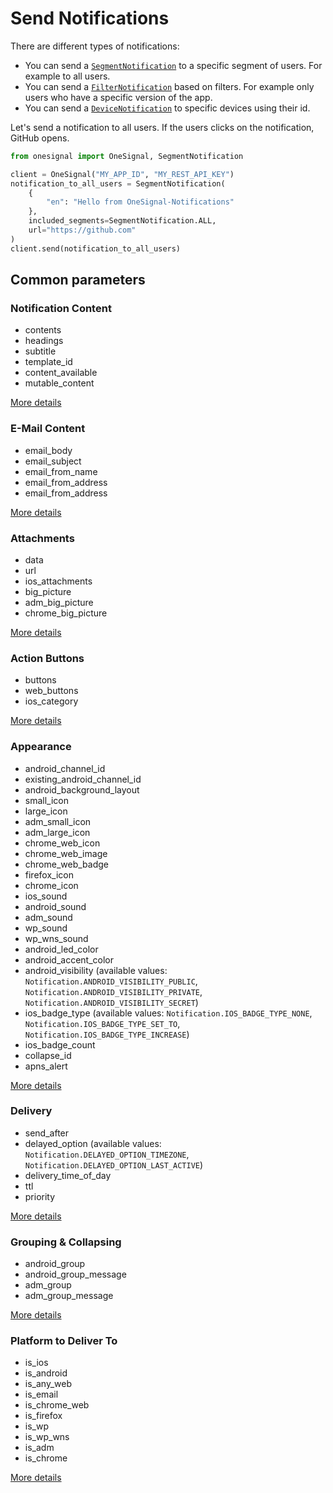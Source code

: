 # Send Notifications

There are different types of notifications:

- You can send a [`SegmentNotification`](segment-notification.html) to a specific segment of users. For example to all users.
- You can send a [`FilterNotification`](filter-notification.html) based on filters. For  example only users who have a specific version of the app.
- You can send a [`DeviceNotification`](device-notification.html) to specific devices using their id.

Let's send a notification to all users. If the users clicks on the notification, GitHub opens.

```python
from onesignal import OneSignal, SegmentNotification

client = OneSignal("MY_APP_ID", "MY_REST_API_KEY")
notification_to_all_users = SegmentNotification(
    {
        "en": "Hello from OneSignal-Notifications"
    },
    included_segments=SegmentNotification.ALL,
    url="https://github.com"
)
client.send(notification_to_all_users)
```

## Common parameters

### Notification Content

- contents
- headings
- subtitle
- template_id
- content_available
- mutable_content

[More details](https://documentation.onesignal.com/reference#section-content-language)

### E-Mail Content

- email_body
- email_subject
- email_from_name
- email_from_address
- email_from_address

[More details](https://documentation.onesignal.com/reference#section-email-content)

### Attachments

- data
- url
- ios_attachments
- big_picture
- adm_big_picture
- chrome_big_picture

[More details](https://documentation.onesignal.com/reference#section-attachments)

### Action Buttons

- buttons
- web_buttons
- ios_category

[More details](https://documentation.onesignal.com/reference#section-action-buttons)

### Appearance

- android_channel_id
- existing_android_channel_id
- android_background_layout
- small_icon
- large_icon
- adm_small_icon
- adm_large_icon
- chrome_web_icon
- chrome_web_image
- chrome_web_badge
- firefox_icon
- chrome_icon
- ios_sound
- android_sound
- adm_sound
- wp_sound
- wp_wns_sound
- android_led_color
- android_accent_color
- android_visibility (available values: `Notification.ANDROID_VISIBILITY_PUBLIC`, `Notification.ANDROID_VISIBILITY_PRIVATE`, `Notification.ANDROID_VISIBILITY_SECRET`)
- ios_badge_type (available values: `Notification.IOS_BADGE_TYPE_NONE`, `Notification.IOS_BADGE_TYPE_SET_TO`, `Notification.IOS_BADGE_TYPE_INCREASE`)
- ios_badge_count
- collapse_id
- apns_alert

[More details](https://documentation.onesignal.com/reference#section-appearance)

### Delivery

- send_after
- delayed_option (available values: `Notification.DELAYED_OPTION_TIMEZONE`, `Notification.DELAYED_OPTION_LAST_ACTIVE`)
- delivery_time_of_day
- ttl
- priority

[More details](https://documentation.onesignal.com/reference#section-delivery)

### Grouping & Collapsing

- android_group
- android_group_message
- adm_group
- adm_group_message

[More details](https://documentation.onesignal.com/reference#section-grouping-collapsing)

### Platform to Deliver To

- is_ios
- is_android
- is_any_web
- is_email
- is_chrome_web
- is_firefox
- is_wp
- is_wp_wns
- is_adm
- is_chrome

[More details](https://documentation.onesignal.com/reference#section-platform-to-deliver-to)

